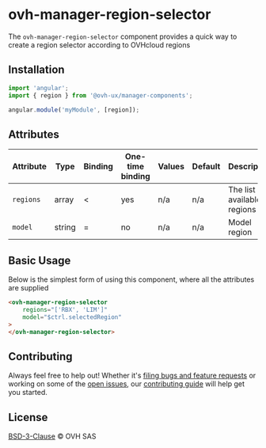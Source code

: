 # ovh-manager-region-selector

The `ovh-manager-region-selector` component provides a quick way to create a region selector according to OVHcloud regions

## Installation

```js
import 'angular';
import { region } from '@ovh-ux/manager-components';

angular.module('myModule', [region]);
```

## Attributes

| Attribute         | Type            | Binding | One-time binding | Values                    | Default    | Description
| ----              | ----            | ----    | ----             | ----                      | ----       | ----
| `regions`         | array           | <       | yes              | n/a                        | n/a       | The list of available regions
| `model`           | string          | =       | no               | n/a                        | n/a       | Model region


## Basic Usage
Below is the simplest form of using this component, where all the attributes are supplied

```html
<ovh-manager-region-selector
    regions="['RBX', 'LIM']"
    model="$ctrl.selectedRegion"
>
</ovh-manager-region-selector>
```

## Contributing

Always feel free to help out! Whether it's [filing bugs and feature requests](https://github.com/ovh/manager/issues/new) or working on some of the [open issues](https://github.com/ovh/manager/issues), our [contributing guide](https://github.com/ovh/manager/blob/master/CONTRIBUTING.md) will help get you started.

## License

[BSD-3-Clause](LICENSE) © OVH SAS
